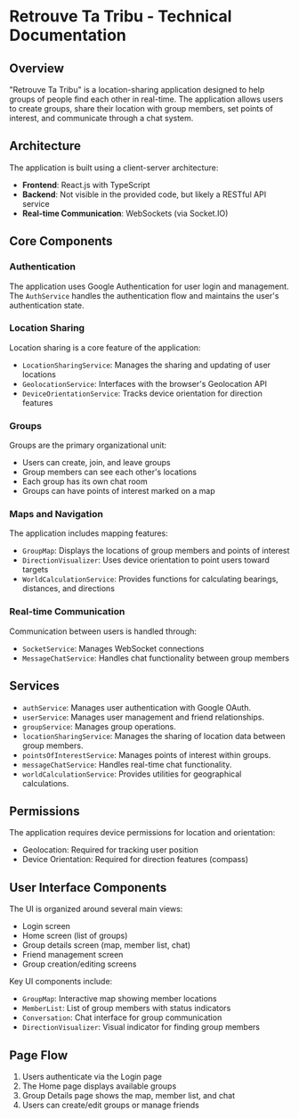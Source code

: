 # Retrouve Ta Tribu - Technical Documentation

## Overview

"Retrouve Ta Tribu" is a location-sharing application designed to help groups of people find each other in real-time. The application allows users to create groups, share their location with group members, set points of interest, and communicate through a chat system.

## Architecture

The application is built using a client-server architecture:

- **Frontend**: React.js with TypeScript
- **Backend**: Not visible in the provided code, but likely a RESTful API service
- **Real-time Communication**: WebSockets (via Socket.IO)

## Core Components

### Authentication

The application uses Google Authentication for user login and management. The `AuthService` handles the authentication flow and maintains the user's authentication state.

### Location Sharing

Location sharing is a core feature of the application:

- `LocationSharingService`: Manages the sharing and updating of user locations
- `GeolocationService`: Interfaces with the browser's Geolocation API
- `DeviceOrientationService`: Tracks device orientation for direction features

### Groups

Groups are the primary organizational unit:

- Users can create, join, and leave groups
- Group members can see each other's locations
- Each group has its own chat room
- Groups can have points of interest marked on a map

### Maps and Navigation

The application includes mapping features:

- `GroupMap`: Displays the locations of group members and points of interest
- `DirectionVisualizer`: Uses device orientation to point users toward targets
- `WorldCalculationService`: Provides functions for calculating bearings, distances, and directions

### Real-time Communication

Communication between users is handled through:

- `SocketService`: Manages WebSocket connections
- `MessageChatService`: Handles chat functionality between group members

## Services
- `authService`: Manages user authentication with Google OAuth.
- `userService`: Manages user management and friend relationships.
- `groupService`: Manages group operations.
- `locationSharingService`: Manages the sharing of location data between group members.
- `pointsOfInterestService`: Manages points of interest within groups.
- `messageChatService`: Handles real-time chat functionality.
- `worldCalculationService`: Provides utilities for geographical calculations.

## Permissions

The application requires device permissions for location and orientation:

- Geolocation: Required for tracking user position
- Device Orientation: Required for direction features (compass)

## User Interface Components

The UI is organized around several main views:

- Login screen
- Home screen (list of groups)
- Group details screen (map, member list, chat)
- Friend management screen
- Group creation/editing screens

Key UI components include:
- `GroupMap`: Interactive map showing member locations
- `MemberList`: List of group members with status indicators
- `Conversation`: Chat interface for group communication
- `DirectionVisualizer`: Visual indicator for finding group members

## Page Flow

1. Users authenticate via the Login page
2. The Home page displays available groups
3. Group Details page shows the map, member list, and chat
4. Users can create/edit groups or manage friends